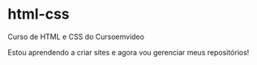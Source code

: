 # html-css
 Curso de HTML e CSS do Cursoemvídeo

 Estou aprendendo a criar sites e agora vou gerenciar meus repositórios!